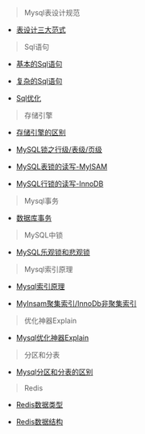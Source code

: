 >Mysql表设计规范

- [表设计三大范式](https://www.jianshu.com/p/62867b4ff514)

>Sql语句

- [基本的Sql语句](https://www.jianshu.com/p/1681b9089528)

- [复杂的Sql语句](https://www.jianshu.com/p/b390235306b4)

- [Sql优化](http://database.51cto.com/art/200904/118526.htm)

>存储引擎

- [存储引擎的区别](https://blog.csdn.net/zhangyuan19880606/article/details/51217952)

- [MySQL锁之行级/表级/页级](http://www.hollischuang.com/archives/914)

- [MySQL表锁的读写-MyISAM](http://www.hollischuang.com/archives/1728)

- [MySQL行锁的读写-InnoDB](http://www.hollischuang.com/archives/923)

>Mysql事务

- [数据库事务](https://www.jianshu.com/p/4e06721299a2)

>MySQL中锁

- [MySQL乐观锁和悲观锁](http://www.hollischuang.com/archives/934)

>Mysql索引原理

- [Mysql索引原理](http://blog.codinglabs.org/articles/theory-of-mysql-index.html)

- [MyInsam聚集索引/InnoDb非聚集索引](http://blog.codinglabs.org/articles/theory-of-mysql-index.html)

>优化神器Explain

- [Mysql优化神器Explain](https://segmentfault.com/a/1190000008131735)

>分区和分表

- [Mysql分区和分表的区别](http://blog.csdn.net/heirenheiren/article/details/7896546)

>Redis

- [Redis数据类型](http://blog.csdn.net/hechurui/article/details/49508735)

- [Redis数据结构](https://www.jianshu.com/p/c7f0dcf3416a)
